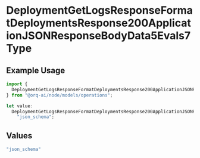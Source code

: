 # DeploymentGetLogsResponseFormatDeploymentsResponse200ApplicationJSONResponseBodyData5Evals7Type

## Example Usage

```typescript
import {
  DeploymentGetLogsResponseFormatDeploymentsResponse200ApplicationJSONResponseBodyData5Evals7Type,
} from "@orq-ai/node/models/operations";

let value:
  DeploymentGetLogsResponseFormatDeploymentsResponse200ApplicationJSONResponseBodyData5Evals7Type =
    "json_schema";
```

## Values

```typescript
"json_schema"
```